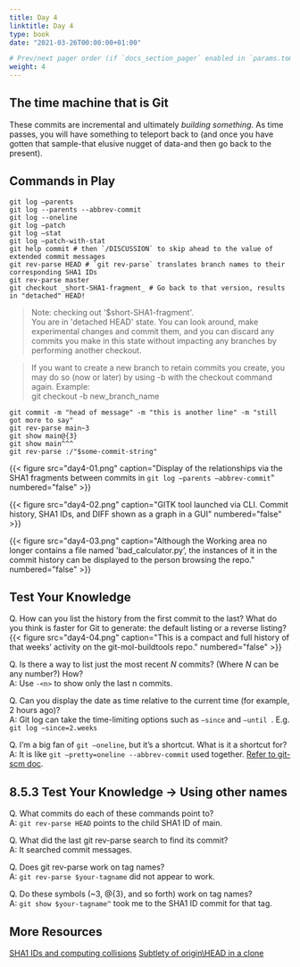 ```yaml
---
title: Day 4
linktitle: Day 4
type: book
date: "2021-03-26T00:00:00+01:00"

# Prev/next pager order (if `docs_section_pager` enabled in `params.toml`)
weight: 4
---
```

## The time machine that is Git
These commits are incremental and ultimately _building something_. As time passes, you will have something to teleport back to (and once you have gotten that sample-that elusive nugget of data-and then go back to the present).

## Commands in Play
```
git log —parents
git log --parents --abbrev-commit
git log --oneline
git log —patch
git log —stat
git log —patch-with-stat
git help commit # then `/DISCUSSION` to skip ahead to the value of extended commit messages
git rev-parse HEAD # `git rev-parse` translates branch names to their corresponding SHA1 IDs
git rev-parse master
git checkout _short-SHA1-fragment_ # Go back to that version, results in "detached" HEAD!
```

> Note: checking out '$short-SHA1-fragment'.   
> You are in 'detached HEAD' state. You can look around, make experimental changes and commit them, and you can discard any commits you make in this state without impacting any branches by performing another checkout.
 
> If you want to create a new branch to retain commits you create, you may do so (now or later) by using -b with the checkout command again. Example:   
>   git checkout -b new_branch_name  

```
git commit -m "head of message" -m "this is another line" -m "still got more to say"
git rev-parse main~3
git show main@{3}
git show main^^^
git rev-parse :/"$some-commit-string"
```
{{< figure src="day4-01.png" caption="Display of the relationships via the SHA1 fragments between commits in `git log —parents —abbrev-commit`" numbered="false" >}}

{{< figure src="day4-02.png" caption="GITK tool launched via CLI. Commit history, SHA1 IDs, and DIFF shown as a graph in a GUI" numbered="false" >}}

{{< figure src="day4-03.png" caption="Although the Working area no longer contains a file named 'bad_calculator.py’, the instances of it in the commit history can be displayed to the person browsing the repo." numbered="false" >}}

## Test Your Knowledge
Q. How can you list the history from the first commit to the last?
What do you think is faster for Git to generate: the default listing or a reverse listing?
{{< figure src="day4-04.png" caption="This is a compact and full history of that weeks’ activity on the git-mol-buildtools repo." numbered="false" >}}

Q. Is there a way to list just the most recent _N_ commits? (Where _N_ can be any number?) How?  
A: Use `-<n>` to show only the last n commits.

Q. Can you display the date as time relative to the current time (for example, 2 hours ago)?  
A: Git log can take the time-limiting options such as `—since` and `—until `. E.g. `git log —since=2.weeks`

Q. I’m a big fan of `git —oneline`, but it’s a shortcut. What is it a shortcut for?  
A: It is like `git —pretty=oneline --abbrev-commit` used together. [Refer to git-scm doc](https://www.git-scm.com/docs/git-log).

## 8.5.3 Test Your Knowledge -> Using other names
Q. What commits do each of these commands point to?  
A: `git rev-parse HEAD` points to the child SHA1 ID of main.

Q. What did the last git rev-parse search to find its commit?  
A: It searched commit messages.

Q. Does git rev-parse work on tag names?  
A: `git rev-parse $your-tagname` did not appear to work.

Q.  Do these symbols (~3, @{3}, and so forth) work on tag names?  
A: `git show $your-tagname^` took me to the SHA1 ID commit for that tag.

## More Resources
[SHA1 IDs and computing collisions](http://marc.info/?l=git&m=111365428717118&w=2)
[Subtlety of origin\HEAD in a clone](https://stackoverflow.com/questions/4359099/git-branch-named-origin-head-origin-master)

